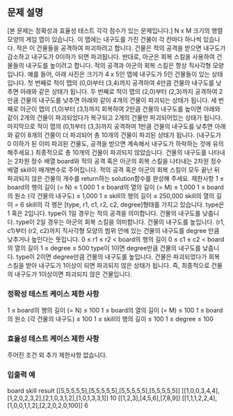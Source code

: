 ## 문제 설명
[본 문제는 정확성과 효율성 테스트 각각 점수가 있는 문제입니다.]
N x M 크기의 행렬 모양의 게임 맵이 있습니다. 이 맵에는 내구도를 가진 건물이 각 칸마다 하나씩 있습니다. 적은 이 건물들을 공격하여 파괴하려고 합니다. 건물은 적의 공격을 받으면 내구도가 감소하고 내구도가 0이하가 되면 파괴됩니다. 반대로, 아군은 회복 스킬을 사용하여 건물들의 내구도를 높이려고 합니다.
적의 공격과 아군의 회복 스킬은 항상 직사각형 모양입니다.
예를 들어, 아래 사진은 크기가 4 x 5인 맵에 내구도가 5인 건물들이 있는 상태입니다.
첫 번째로 적이 맵의 (0,0)부터 (3,4)까지 공격하여 4만큼 건물의 내구도를 낮추면 아래와 같은 상태가 됩니다.
두 번째로 적이 맵의 (2,0)부터 (2,3)까지 공격하여 2만큼 건물의 내구도를 낮추면 아래와 같이 4개의 건물이 파괴되는 상태가 됩니다.
세 번째로 아군이 맵의 (1,0)부터 (3,1)까지 회복하여 2만큼 건물의 내구도를 높이면 아래와 같이 2개의 건물이 파괴되었다가 복구되고 2개의 건물만 파괴되어있는 상태가 됩니다.
마지막으로 적이 맵의 (0,1)부터 (3,3)까지 공격하여 1만큼 건물의 내구도를 낮추면 아래와 같이 8개의 건물이 더 파괴되어 총 10개의 건물이 파괴된 상태가 됩니다. (내구도가 0 이하가 된 이미 파괴된 건물도, 공격을 받으면 계속해서 내구도가 하락하는 것에 유의해주세요.)
최종적으로 총 10개의 건물이 파괴되지 않았습니다.
건물의 내구도를 나타내는 2차원 정수 배열 board와 적의 공격 혹은 아군의 회복 스킬을 나타내는 2차원 정수 배열 skill이 매개변수로 주어집니다. 적의 공격 혹은 아군의 회복 스킬이 모두 끝난 뒤 파괴되지 않은 건물의 개수를 return하는 solution함수를 완성해 주세요.
제한사항
1 ≤ board의 행의 길이 (= N) ≤ 1,000
1 ≤ board의 열의 길이 (= M) ≤ 1,000
1 ≤ board의 원소 (각 건물의 내구도) ≤ 1,000
1 ≤ skill의 행의 길이 ≤ 250,000
skill의 열의 길이 = 6
skill의 각 행은 [type, r1, c1, r2, c2, degree]형태를 가지고 있습니다.
type은 1 혹은 2입니다.
type이 1일 경우는 적의 공격을 의미합니다. 건물의 내구도를 낮춥니다.
type이 2일 경우는 아군의 회복 스킬을 의미합니다. 건물의 내구도를 높입니다.
(r1, c1)부터 (r2, c2)까지 직사각형 모양의 범위 안에 있는 건물의 내구도를 degree 만큼 낮추거나 높인다는 뜻입니다.
0 ≤ r1 ≤ r2 < board의 행의 길이
0 ≤ c1 ≤ c2 < board의 열의 길이
1 ≤ degree ≤ 500
type이 1이면 degree만큼 건물의 내구도를 낮춥니다.
type이 2이면 degree만큼 건물의 내구도를 높입니다.
건물은 파괴되었다가 회복 스킬을 받아 내구도가 1이상이 되면 파괴되지 않은 상태가 됩니다. 즉, 최종적으로 건물의 내구도가 1이상이면 파괴되지 않은 건물입니다.
### 정확성 테스트 케이스 제한 사항
1 ≤ board의 행의 길이 (= N) ≤ 100
1 ≤ board의 열의 길이 (= M) ≤ 100
1 ≤ board의 원소 (각 건물의 내구도) ≤ 100
1 ≤ skill의 행의 길이 ≤ 100
1 ≤ degree ≤ 100
### 효율성 테스트 케이스 제한 사항
주어진 조건 외 추가 제한사항 없습니다.
### 입출력 예
board	skill	result
[[5,5,5,5,5],[5,5,5,5,5],[5,5,5,5,5],[5,5,5,5,5]]	[[1,0,0,3,4,4],[1,2,0,2,3,2],[2,1,0,3,1,2],[1,0,1,3,3,1]]	10
[[1,2,3],[4,5,6],[7,8,9]]	[[1,1,1,2,2,4],[1,0,0,1,1,2],[2,2,0,2,0,100]]	6